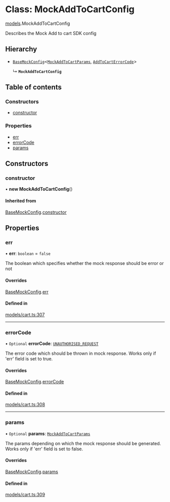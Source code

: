 # Class: MockAddToCartConfig

[models](../wiki/models).MockAddToCartConfig

Describes the Mock Add to cart SDK config

## Hierarchy

- [`BaseMockConfig`](../wiki/models.BaseMockConfig)<[`MockAddToCartParams`](../wiki/models.MockAddToCartParams), [`AddToCartErrorCode`](../wiki/models.AddToCartErrorCode)\>

  ↳ **`MockAddToCartConfig`**

## Table of contents

### Constructors

- [constructor](../wiki/models.MockAddToCartConfig#constructor)

### Properties

- [err](../wiki/models.MockAddToCartConfig#err)
- [errorCode](../wiki/models.MockAddToCartConfig#errorcode)
- [params](../wiki/models.MockAddToCartConfig#params)

## Constructors

### constructor

• **new MockAddToCartConfig**()

#### Inherited from

[BaseMockConfig](../wiki/models.BaseMockConfig).[constructor](../wiki/models.BaseMockConfig#constructor)

## Properties

### err

• **err**: `boolean` = `false`

The boolean which specifies whether the mock response should be error or not

#### Overrides

[BaseMockConfig](../wiki/models.BaseMockConfig).[err](../wiki/models.BaseMockConfig#err)

#### Defined in

[models/cart.ts:307](https://gitlab.com/baliganikhil/blackmirror-sdk/-/blob/349365c/src/models/cart.ts#L307)

___

### errorCode

• `Optional` **errorCode**: [`UNAUTHORISED_REQUEST`](../wiki/models.AddToCartErrorCode#unauthorised_request)

The error code which should be thrown in mock response. Works only if 'err' field is set to true.

#### Overrides

[BaseMockConfig](../wiki/models.BaseMockConfig).[errorCode](../wiki/models.BaseMockConfig#errorcode)

#### Defined in

[models/cart.ts:308](https://gitlab.com/baliganikhil/blackmirror-sdk/-/blob/349365c/src/models/cart.ts#L308)

___

### params

• `Optional` **params**: [`MockAddToCartParams`](../wiki/models.MockAddToCartParams)

The params depending on which the mock response should be generated. Works only if 'err' field is set to false.

#### Overrides

[BaseMockConfig](../wiki/models.BaseMockConfig).[params](../wiki/models.BaseMockConfig#params)

#### Defined in

[models/cart.ts:309](https://gitlab.com/baliganikhil/blackmirror-sdk/-/blob/349365c/src/models/cart.ts#L309)
